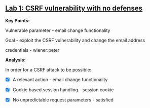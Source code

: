 ## [Lab 1: CSRF vulnerability with no defenses](https://portswigger.net/web-security/csrf/lab-no-defenses)

**Key Points:**

Vulnerable parameter - email change functionality

Goal - exploit the CSRF vulnerability and change the email address

credentials - wiener:peter

**Analysis:**

In order for a CSRF attack to be possible:
- [x] A relevant action - email change functionality
- [x] Cookie based session handling - session cookie
- [x] No unpredictable request parameters - satisfied

